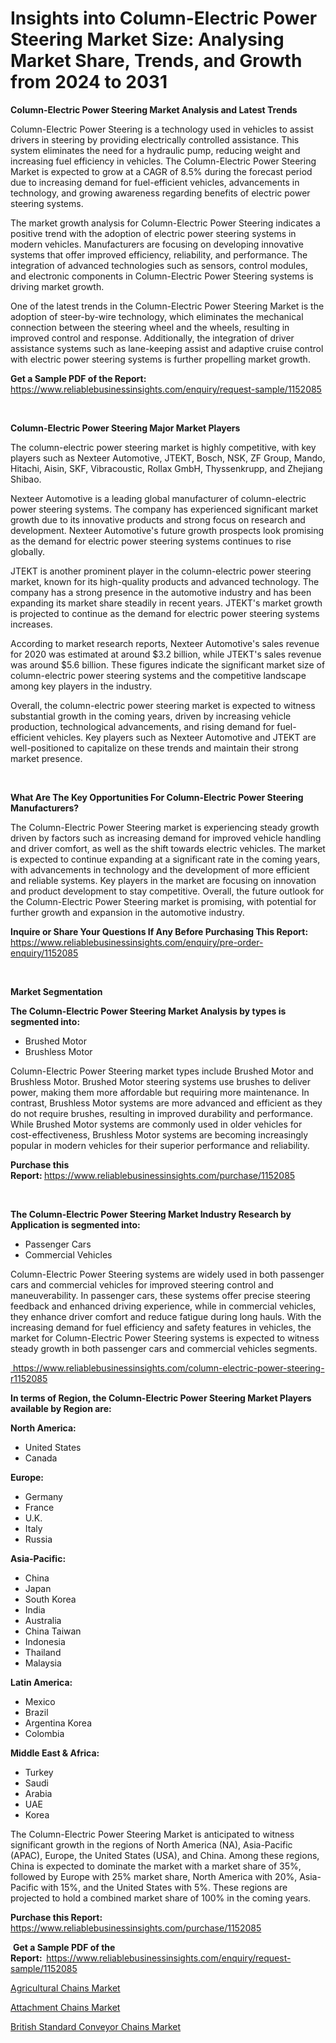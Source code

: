 <p><h1>Insights into Column-Electric Power Steering Market Size: Analysing Market Share, Trends, and Growth from 2024 to 2031</h1></p><p><strong>Column-Electric Power Steering Market Analysis and Latest Trends</strong></p>
<p><p>Column-Electric Power Steering is a technology used in vehicles to assist drivers in steering by providing electrically controlled assistance. This system eliminates the need for a hydraulic pump, reducing weight and increasing fuel efficiency in vehicles. The Column-Electric Power Steering Market is expected to grow at a CAGR of 8.5% during the forecast period due to increasing demand for fuel-efficient vehicles, advancements in technology, and growing awareness regarding benefits of electric power steering systems.</p><p>The market growth analysis for Column-Electric Power Steering indicates a positive trend with the adoption of electric power steering systems in modern vehicles. Manufacturers are focusing on developing innovative systems that offer improved efficiency, reliability, and performance. The integration of advanced technologies such as sensors, control modules, and electronic components in Column-Electric Power Steering systems is driving market growth.</p><p>One of the latest trends in the Column-Electric Power Steering Market is the adoption of steer-by-wire technology, which eliminates the mechanical connection between the steering wheel and the wheels, resulting in improved control and response. Additionally, the integration of driver assistance systems such as lane-keeping assist and adaptive cruise control with electric power steering systems is further propelling market growth.</p></p>
<p><strong>Get a Sample PDF of the Report:&nbsp;</strong> <a href="https://www.reliablebusinessinsights.com/enquiry/request-sample/1152085">https://www.reliablebusinessinsights.com/enquiry/request-sample/1152085</a></p>
<p>&nbsp;</p>
<p><strong>Column-Electric Power Steering Major Market Players</strong></p>
<p><p>The column-electric power steering market is highly competitive, with key players such as Nexteer Automotive, JTEKT, Bosch, NSK, ZF Group, Mando, Hitachi, Aisin, SKF, Vibracoustic, Rollax GmbH, Thyssenkrupp, and Zhejiang Shibao. </p><p>Nexteer Automotive is a leading global manufacturer of column-electric power steering systems. The company has experienced significant market growth due to its innovative products and strong focus on research and development. Nexteer Automotive's future growth prospects look promising as the demand for electric power steering systems continues to rise globally.</p><p>JTEKT is another prominent player in the column-electric power steering market, known for its high-quality products and advanced technology. The company has a strong presence in the automotive industry and has been expanding its market share steadily in recent years. JTEKT's market growth is projected to continue as the demand for electric power steering systems increases.</p><p>According to market research reports, Nexteer Automotive's sales revenue for 2020 was estimated at around $3.2 billion, while JTEKT's sales revenue was around $5.6 billion. These figures indicate the significant market size of column-electric power steering systems and the competitive landscape among key players in the industry.</p><p>Overall, the column-electric power steering market is expected to witness substantial growth in the coming years, driven by increasing vehicle production, technological advancements, and rising demand for fuel-efficient vehicles. Key players such as Nexteer Automotive and JTEKT are well-positioned to capitalize on these trends and maintain their strong market presence.</p></p>
<p>&nbsp;</p>
<p><strong>What Are The Key Opportunities For Column-Electric Power Steering Manufacturers?</strong></p>
<p><p>The Column-Electric Power Steering market is experiencing steady growth driven by factors such as increasing demand for improved vehicle handling and driver comfort, as well as the shift towards electric vehicles. The market is expected to continue expanding at a significant rate in the coming years, with advancements in technology and the development of more efficient and reliable systems. Key players in the market are focusing on innovation and product development to stay competitive. Overall, the future outlook for the Column-Electric Power Steering market is promising, with potential for further growth and expansion in the automotive industry.</p></p>
<p><strong>Inquire or Share Your Questions If Any Before Purchasing This Report:</strong> <a href="https://www.reliablebusinessinsights.com/enquiry/pre-order-enquiry/1152085">https://www.reliablebusinessinsights.com/enquiry/pre-order-enquiry/1152085</a></p>
<p>&nbsp;</p>
<p><strong>Market Segmentation</strong></p>
<p><strong>The Column-Electric Power Steering Market Analysis by types is segmented into:</strong></p>
<p><ul><li>Brushed Motor</li><li>Brushless Motor</li></ul></p>
<p><p>Column-Electric Power Steering market types include Brushed Motor and Brushless Motor. Brushed Motor steering systems use brushes to deliver power, making them more affordable but requiring more maintenance. In contrast, Brushless Motor systems are more advanced and efficient as they do not require brushes, resulting in improved durability and performance. While Brushed Motor systems are commonly used in older vehicles for cost-effectiveness, Brushless Motor systems are becoming increasingly popular in modern vehicles for their superior performance and reliability.</p></p>
<p><strong>Purchase this Report:&nbsp;</strong><a href="https://www.reliablebusinessinsights.com/purchase/1152085">https://www.reliablebusinessinsights.com/purchase/1152085</a></p>
<p>&nbsp;</p>
<p><strong>The Column-Electric Power Steering Market Industry Research by Application is segmented into:</strong></p>
<p><ul><li>Passenger Cars</li><li>Commercial Vehicles</li></ul></p>
<p><p>Column-Electric Power Steering systems are widely used in both passenger cars and commercial vehicles for improved steering control and maneuverability. In passenger cars, these systems offer precise steering feedback and enhanced driving experience, while in commercial vehicles, they enhance driver comfort and reduce fatigue during long hauls. With the increasing demand for fuel efficiency and safety features in vehicles, the market for Column-Electric Power Steering systems is expected to witness steady growth in both passenger cars and commercial vehicles segments.</p></p>
<p><a href="https://www.reliablebusinessinsights.com/column-electric-power-steering-r1152085">&nbsp;https://www.reliablebusinessinsights.com/column-electric-power-steering-r1152085</a></p>
<p><strong>In terms of Region, the Column-Electric Power Steering Market Players available by Region are:</strong></p>
<p>
    <p> <strong> North America: </strong>
        <ul>
            <li>United States</li>
            <li>Canada</li>
        </ul>
        </p> 
    <p> <strong> Europe: </strong>
        <ul>
            <li>Germany</li>
            <li>France</li>
            <li>U.K.</li>
            <li>Italy</li>
            <li>Russia</li>
        </ul>
        </p> 
    <p> <strong> Asia-Pacific: </strong>
        <ul>
            <li>China</li>
            <li>Japan</li>
            <li>South Korea</li>
            <li>India</li>
            <li>Australia</li>
            <li>China Taiwan</li>
            <li>Indonesia</li>
            <li>Thailand</li>
            <li>Malaysia</li>
        </ul>
        </p> 
    <p> <strong> Latin America: </strong>
        <ul>
            <li>Mexico</li>
            <li>Brazil</li>
            <li>Argentina Korea</li>
            <li>Colombia</li>
        </ul>
        </p> 
    <p> <strong> Middle East & Africa: </strong>
        <ul>
            <li>Turkey</li>
            <li>Saudi</li>
            <li>Arabia</li>
            <li>UAE</li>
            <li>Korea</li>
        </ul>
    </p>
    </p>
<p><p>The Column-Electric Power Steering Market is anticipated to witness significant growth in the regions of North America (NA), Asia-Pacific (APAC), Europe, the United States (USA), and China. Among these regions, China is expected to dominate the market with a market share of 35%, followed by Europe with 25% market share, North America with 20%, Asia-Pacific with 15%, and the United States with 5%. These regions are projected to hold a combined market share of 100% in the coming years.</p></p>
<p><strong>Purchase this Report: </strong><a href="https://www.reliablebusinessinsights.com/purchase/1152085">https://www.reliablebusinessinsights.com/purchase/1152085</a></p>
<p>&nbsp;<strong>Get a Sample PDF of the Report:&nbsp;&nbsp;</strong><a href="https://www.reliablebusinessinsights.com/enquiry/request-sample/1152085">https://www.reliablebusinessinsights.com/enquiry/request-sample/1152085</a></p>
<p><strong></strong></p>
<p><p><a href="https://github.com/ksleyeze/Market-Research-Report-List-1/blob/main/agricultural-chains-market.md">Agricultural Chains Market</a></p><p><a href="https://github.com/MaryamSipes/Market-Research-Report-List-1/blob/main/attachment-chains-market.md">Attachment Chains Market</a></p><p><a href="https://github.com/eliasMan59/Market-Research-Report-List-1/blob/main/british-standard-conveyor-chains-market.md">British Standard Conveyor Chains Market</a></p></p>